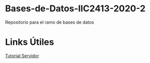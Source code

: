 # Bases-de-Datos-IIC2413-2020-2

Repositorio para el ramo de bases de datos

# Links Útiles

[Tutorial Servidor](https://github.com/IIC2413/Syllabus-2020-2/wiki/Tutorial-Servidor-y-Base-de-Datos-Postgresql)